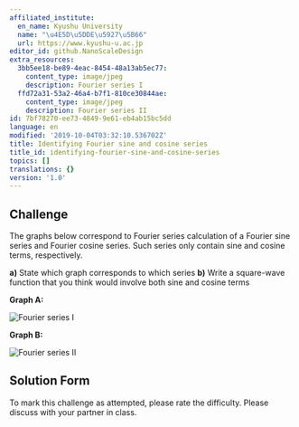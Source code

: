 ```yaml
---
affiliated_institute:
  en_name: Kyushu University
  name: "\u4E5D\u5DDE\u5927\u5B66"
  url: https://www.kyushu-u.ac.jp
editor_id: github.NanoScaleDesign
extra_resources:
  3bb5ee18-be89-4eac-8454-48a13ab5ec77:
    content_type: image/jpeg
    description: Fourier series I
  ffd72a31-53a2-46a4-b7f1-810ce30844ae:
    content_type: image/jpeg
    description: Fourier series II
id: 7bf78270-ee73-4849-9e61-eb4ab15bc5dd
language: en
modified: '2019-10-04T03:32:10.536702Z'
title: Identifying Fourier sine and cosine series
title_id: identifying-fourier-sine-and-cosine-series
topics: []
translations: {}
version: '1.0'
---
```


## Challenge
The graphs below correspond to Fourier series calculation of a Fourier sine series and Fourier cosine series. Such series only contain sine and cosine terms, respectively.

**a)** State which graph corresponds to which series
**b)** Write a square-wave function that you think would involve both sine and cosine terms

**Graph A:**

![Fourier series I](/api/v0/teachers/github.NanoScaleDesign/resources/public/3bb5ee18-be89-4eac-8454-48a13ab5ec77.jpeg/3bb5ee18-be89-4eac-8454-48a13ab5ec77.jpeg)

**Graph B:**

![Fourier series II](/api/v0/teachers/github.NanoScaleDesign/resources/public/ffd72a31-53a2-46a4-b7f1-810ce30844ae.jpeg/ffd72a31-53a2-46a4-b7f1-810ce30844ae.jpeg)

## Solution Form
To mark this challenge as attempted, please rate the difficulty.
Please discuss with your partner in class.
